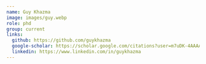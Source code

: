 ```yaml
---
name: Guy Khazma
image: images/guy.webp
role: phd
group: current
links:
  github: https://github.com/guykhazma
  google-scholar: https://scholar.google.com/citations?user=m7uDK-4AAAAJ
  linkedin: https://www.linkedin.com/in/guykhazma
---
```


